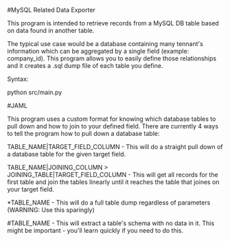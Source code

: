 #MySQL Related Data Exporter

This program is intended to retrieve records from a MySQL DB table based on data found in another table.

The typical use case would be a database containing many tennant's information which can be aggregated by a single field
(example: company_id).  This program allows you to easily define those relationships and it creates
a .sql dump file of each table you define.

Syntax:

python src/main.py

#JAML

This program uses a custom format for knowing which database tables to pull down and how to join to your defined field.
There are currently 4 ways to tell the program how to pull down a database table:

TABLE_NAME|TARGET_FIELD_COLUMN - This will do a straight pull down of a database table for the given target field.

TABLE_NAME|JOINING_COLUMN > JOINING_TABLE|TARGET_FIELD_COLUMN - This will get all records for the first table and join
the tables linearly until it reaches the table that joines on your target field.

*TABLE_NAME - This will do a full table dump regardless of parameters (WARNING: Use this sparingly)

\#TABLE_NAME - This will extract a table's schema with no data in it. This might be important - you'll learn quickly if you need to do this.
